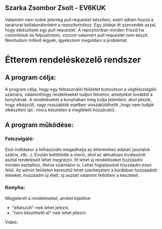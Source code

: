 ## Szarka Zsombor Zsolt - EV6KUK

Valamiért nem tudok jelenleg pull requestet készíteni, ezért adtam hozzá a tanárurat kollaborátorként a repozitorimhoz. Egy jóideje itt szenvedek azzal, hogy elkészítsek egy pull requestet. A repozitoriban minden frissül ha commitolok és felpusholom, viszont valamiért pull requestet nem készít. Nemtudom mitévő legyek, igyekszem megoldani a problémát.

# Étterem rendeléskezelő rendszer

## A program célja:
A program célja, hogy egy felhasználói felületet biztosítson a végfelszolgáló számára, valaminthogy  rendeléseket tudjon felvenni,
amelyeket továbbít a konyhának. A rendeléseket a konyhában meg tudja jeleníteni, ahol jelezik, hogy elkészült, vagy rosszabbik esetben visszaküldhetik
,hogy nem tudják elkészíteni (pl.: nincs készleten a megfelelő hozzávaló).

## A program működése:
### Felszolgáló:
Első indításkor a felhasználó megadhatja az étteremhez adatait (asztalok száma, stb...).
Ezután betöltődik a menü, ahol az aktuálisan kiválaszott asztal rendeléseit lehet megnézni.
Itt lehet új rendeléseket hozzáadni minden asztalhoz, illetve számlázni is. Lehet foglalásokat hozzáadni ezen felül.
Az admin felületen keresztül lehet szerkeszteni a korábban hozzáadott ételeket, hozzáadni új ételt, új asztalt valamint feltölteni a készletet.

### Konyha:
Megjeleníti a rendeléseket, amiket kijelölve
- "elkészült"-nek lehet jelezni,
- "nem készíthető el"-nek lehet jelezni.

Videó:


